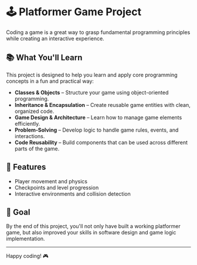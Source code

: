 # 🕹️ Platformer Game Project

Coding a game is a great way to grasp fundamental programming principles while creating an interactive experience.

## 📚 What You'll Learn

This project is designed to help you learn and apply core programming concepts in a fun and practical way:

- **Classes & Objects** – Structure your game using object-oriented programming.
- **Inheritance & Encapsulation** – Create reusable game entities with clean, organized code.
- **Game Design & Architecture** – Learn how to manage game elements efficiently.
- **Problem-Solving** – Develop logic to handle game rules, events, and interactions.
- **Code Reusability** – Build components that can be used across different parts of the game.

## 🚀 Features

- Player movement and physics
- Checkpoints and level progression
- Interactive environments and collision detection

## 🎯 Goal

By the end of this project, you'll not only have built a working platformer game, but also improved your skills in software design and game logic implementation.

---

Happy coding! 🎮
